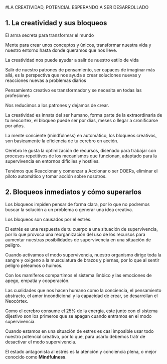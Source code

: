 #LA CREATIVIDAD, POTENCIAL ESPERANDO A SER DESARROLLADO
## 1. La creatividad y sus bloqueos

El arma secreta para transformar el mundo

Mente para crear unos conceptos y únicos, transformar nuestra vida y 
nuestro entorno hasta donde queramos que nos lleve.

La creatividad nos puede ayudar a salir de nuestro estilo de vida

Salir de nuestro patrones de pensamiento, ser capaces de imaginar más 
allá, es la perspectiva que nos ayuda a crear soluciones nuevas y reacciones
nuevas a problemas diarios

Pensamiento creativo es transformador y se necesita en todas las profesiones

Nos reducimos a los patrones y dejamos de crear.

La creatividad es innata del ser humano, forma parte de la extraordinaria de
tu neocortex, el bloqueo puede ser por dias, meses o llegar a cronificarse
por años.

La mente conciente (mindfulness) en automático, los bloqueos creativos, 
son basicamente la eficiencia de tu cerebro en acción.

Cerebro le gusta la optimización de recursos, diseñado para trabajar con 
procesos repetitivos de los mecanismos que funcionan, adaptado para la
supervivencia en entornos difíciles y hostiles.

Tenémos que Reaccionar y comenzar a Accionar o ser DOERs, eliminar el piloto
automático y tomar acción sobre nosotros.

## 2. Bloqueos inmediatos y cómo superarlos

Los bloqueos impiden pensar de forma clara, por lo que no podremos buscar la solución a un problema o generar una
idea creativa.

Los bloqueos son causados por el estrés.

El estrés es una respuesta de tu cuerpo a una situación de supervivencia, por lo que provoca una reorganización del 
uso de los recursos para aumentar nuestras posibilidades de supervivencia en una situación de peligro.

Cuando activamos el modo supervivencia, nuestro organismo dirige toda la sangre y oxigeno a la musculatura de
brazos y piernas, por lo que al sentir peligro peleamos o huímos.

Con los mamíferos compartimos el sistema límbico y las emociones de apego, empatía y cooperación.

Las cualidades que nos hacen humano como la conciencia, el pensamiento abstracto, el amor incondicional y la
capacidad de crear, se desarrollan el Neocórtex.

Como el cerebro consume el 25% de la energia, este junto con el sistema dijestivo son los primeros que se apagan
cuando entramos en el modo supervivencia.

Cuando estamos en una situación de estres es casi imposible usar todo nuestro potencial creativo, por lo que, para
usarlo debemos tratr de desactivar el modo supervivencia.

El estado antagonista al estrés es la atención y conciencia plena, o mejor conocido como **Mindfulness**.